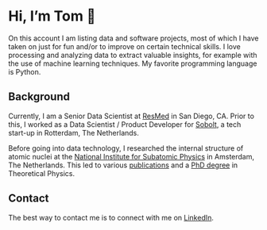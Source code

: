 # Hi, I’m Tom 👋

On this account I am listing data and software projects, most of which I have taken on just for fun and/or to improve on certain technical skills. I love processing and analyzing data to extract valuable insights, for example with the use of machine learning techniques. My favorite programming language is Python.

## Background

Currently, I am a Senior Data Scientist at [ResMed](https://www.resmed.com/en-us/) in San Diego, CA. Prior to this, I worked as a Data Scientist / Product Developer for [Sobolt](https://www.sobolt.com/), a tech start-up in Rotterdam, The Netherlands.

Before going into data technology, I researched the internal structure of atomic nuclei at the [National Institute for Subatomic Physics](https://www.nikhef.nl/en/) in Amsterdam, The Netherlands. This led to various [publications](https://inspirehep.net/authors/1257922?ui-citation-summary=true) and a [PhD degree](https://research.rug.nl/en/publications/mapping-the-internal-structure-of-hadrons-through-color-and-spin-) in Theoretical Physics.

## Contact

The best way to contact me is to connect with me on [LinkedIn](https://www.linkedin.com/in/tvdaal/).
